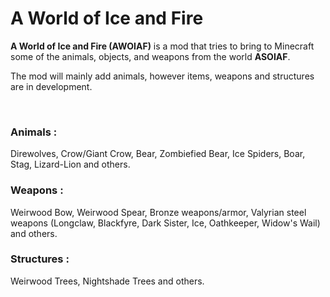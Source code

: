# A World of Ice and Fire

**A World of Ice and Fire (AWOIAF)** is a mod that tries to bring to Minecraft 
some of the animals, objects, and weapons from the world **ASOIAF**.

The mod will mainly add animals, however items, weapons and structures are in development.

<br>

### Animals :
Direwolves, Crow/Giant Crow, Bear, Zombiefied Bear, Ice Spiders, Boar, Stag, Lizard-Lion and others.

### Weapons : 
Weirwood Bow, Weirwood Spear, Bronze weapons/armor, Valyrian steel weapons (Longclaw, Blackfyre, Dark Sister, Ice, Oathkeeper, Widow's Wail) and others.

### Structures : 
Weirwood Trees, Nightshade Trees and others.